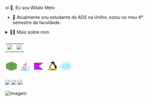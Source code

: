 <p>
  oi 👋, Eu sou Witalo Melo

  - 🌱 Atualmente sou estudante de ADS na Unifor, estou no meu 4º semestre da faculdade.
</p>

<!-- Dropdown -->
<details>
  <summary>👨‍💻 Mais sobre mim</summary>

  - 💬 Tenho 30 anos, moro em Fortaleza, CE, Brasil. Em busca de um sonho. 
</details>

##

<table>
  <tr>
    <td>
      <img src="https://github-readme-stats.vercel.app/api?username=witalomelo&show_icons=true&theme=radical" />
    </td>
    <td>
      <img src="https://github-readme-stats.vercel.app/api/top-langs/?username=witalomelo&layout=compact&theme=radical" />
    </td>
  </tr>
</table>

<div style="display: inline_block"><br>
  <img align="center" alt="Node.js" height="30" width="40" src="https://raw.githubusercontent.com/devicons/devicon/master/icons/nodejs/nodejs-plain.svg"> 
  <img align="center" alt="Java" height="30" width="40" src="https://raw.githubusercontent.com/devicons/devicon/master/icons/java/java-original.svg">
  <img align="center" alt="Kotlin" height="30" width="40" src="https://raw.githubusercontent.com/devicons/devicon/master/icons/kotlin/kotlin-original.svg">
  <img align="center" alt="Linux" height="30" width="40" src="https://raw.githubusercontent.com/devicons/devicon/master/icons/linux/linux-original.svg">
   <img align="center" alt="Linux" height="30" width="40" src="https://raw.githubusercontent.com/devicons/devicon/master/icons/react/react-original.svg">
</div>

##

<div> 
  <a href="https://instagram.com/witalovmelo" target="_blank"><img src="https://img.shields.io/badge/-Instagram-%23E4405F?style=for-the-badge&logo=instagram&logoColor=white"></a>
  <a href="mailto:witalovmelo@gmail.com"><img src="https://img.shields.io/badge/-Gmail-%23333?style=for-the-badge&logo=gmail&logoColor=white"></a>
  <a href="https://www.linkedin.com/in/witalo-vieira-melo-b605361b3" target="_blank"><img src="https://img.shields.io/badge/-LinkedIn-%230077B5?style=for-the-badge&logo=linkedin&logoColor=white"></a> 
</div>

<!-- GIF -->
<p align="left">
  <img align="center" src="https://github.com/VariableBee/VariableBee/assets/77739311/4e9f41af-6b57-49a7-b15a-74322e96b4d7" alt="Imagem">
</p>
